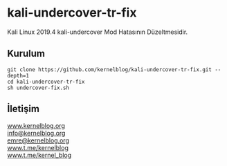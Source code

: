 # kali-undercover-tr-fix

Kali Linux 2019.4 kali-undercover Mod Hatasının Düzeltmesidir.

## Kurulum
`git clone https://github.com/kernelblog/kali-undercover-tr-fix.git --depth=1`<br>
`cd kali-undercover-tr-fix`<br>
`sh undercover-fix.sh`<br>

## İletişim
www.kernelblog.org <br>
info@kernelblog.org <br>
emre@kernelblog.org <br>
www.t.me/kernelblog <br>
www.t.me/kernel_blog <br>
